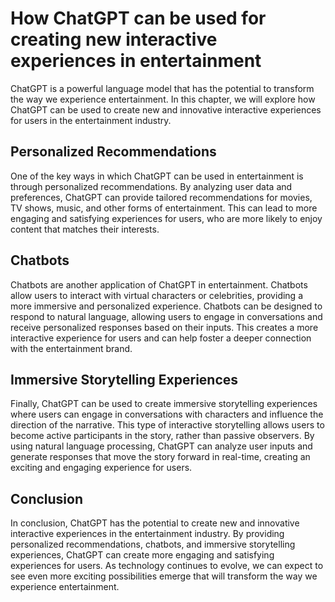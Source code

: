 How ChatGPT can be used for creating new interactive experiences in entertainment
===================================================================================================================

ChatGPT is a powerful language model that has the potential to transform the way we experience entertainment. In this chapter, we will explore how ChatGPT can be used to create new and innovative interactive experiences for users in the entertainment industry.

Personalized Recommendations
----------------------------

One of the key ways in which ChatGPT can be used in entertainment is through personalized recommendations. By analyzing user data and preferences, ChatGPT can provide tailored recommendations for movies, TV shows, music, and other forms of entertainment. This can lead to more engaging and satisfying experiences for users, who are more likely to enjoy content that matches their interests.

Chatbots
--------

Chatbots are another application of ChatGPT in entertainment. Chatbots allow users to interact with virtual characters or celebrities, providing a more immersive and personalized experience. Chatbots can be designed to respond to natural language, allowing users to engage in conversations and receive personalized responses based on their inputs. This creates a more interactive experience for users and can help foster a deeper connection with the entertainment brand.

Immersive Storytelling Experiences
----------------------------------

Finally, ChatGPT can be used to create immersive storytelling experiences where users can engage in conversations with characters and influence the direction of the narrative. This type of interactive storytelling allows users to become active participants in the story, rather than passive observers. By using natural language processing, ChatGPT can analyze user inputs and generate responses that move the story forward in real-time, creating an exciting and engaging experience for users.

Conclusion
----------

In conclusion, ChatGPT has the potential to create new and innovative interactive experiences in the entertainment industry. By providing personalized recommendations, chatbots, and immersive storytelling experiences, ChatGPT can create more engaging and satisfying experiences for users. As technology continues to evolve, we can expect to see even more exciting possibilities emerge that will transform the way we experience entertainment.
